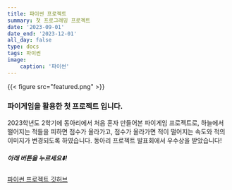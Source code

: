 ```yaml
---
title: 파이썬 프로젝트
summary: 첫 프로그래밍 프로젝트
date: '2023-09-01'
date_end: '2023-12-01'
all_day: false
type: docs
tags: 파이썬
image:
    caption: '파이썬'
---
```

{{< figure src="featured.png" >}}

### 파이게임을 활용한 첫 프로젝트 입니다.

2023학년도 2학기에 동아리에서 처음 혼자 만들어본 파이게임 프로젝트로, 하늘에서 떨어지는 적들을 피하면 점수가 올라가고, 점수가 올라가면 적이 떨어지는 속도와 적의 이미지가 변경되도록 하였습니다. 동아리 프로젝트 발표회에서 우수상을 받았습니다!

##### 아래 버튼을 누르세요⬇️!

[파이썬 프로젝트 깃허브](https://github.com/Coti00/PygameProject)

